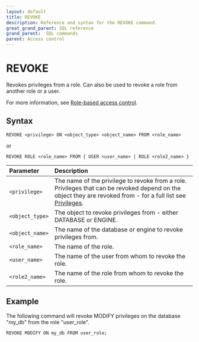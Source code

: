 ```yaml
---
layout: default
title: REVOKE
description: Reference and syntax for the REVOKE command.
great_grand_parent: SQL reference
grand_parent:  SQL commands
parent: Access control
---
```


# REVOKE
Revokes privileges from a role. Can also be used to revoke a role from another role or a user. 

For more information, see [Role-based access control](../../../Guides/managing-your-organization/rbac.md).

## Syntax

```REVOKE <privilege> ON <object_type> <object_name> FROM <role_name>```

or

```REVOKE ROLE <role_name> FROM { USER <user_name> | ROLE <role2_name> }```


| Parameter  | Description |
| :--------- | :---------- |
| `<privilege>` | The name of the privilege to revoke from a role. Privileges that can be revoked depend on the object they are revoked from - for a full list see [Privileges](../../../Guides/managing-your-organization/rbac.md#privileges). |
| `<object_type>` | The object to revoke privileges from - either DATABASE or ENGINE. |
| `<object_name>` | The name of the database or engine to revoke privileges from. |
| `<role_name>` | The name of the role. |
| `<user_name>` | The name of the user from whom to revoke the role. |
| `<role2_name>` | The name of the role from whom to revoke the role. |

## Example

The following command will revoke MODIFY privileges on the database "my_db" from the role "user_role".

```REVOKE MODIFY ON my_db FROM user_role;```
